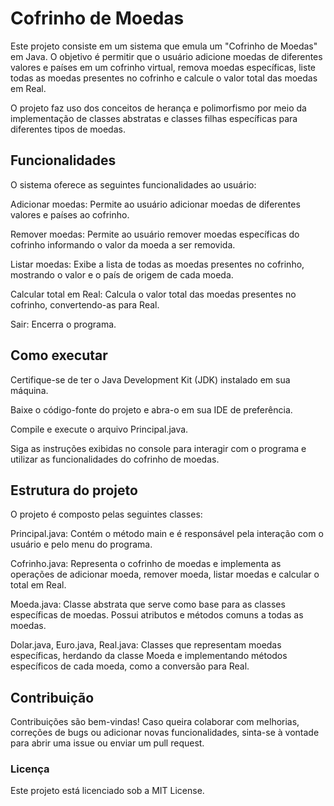 <h1>Cofrinho de Moedas</h1>

Este projeto consiste em um sistema que emula um "Cofrinho de Moedas" em Java. O objetivo é permitir que o usuário adicione moedas de diferentes valores e países em um cofrinho virtual, remova moedas específicas, liste todas as moedas presentes no cofrinho e calcule o valor total das moedas em Real.

O projeto faz uso dos conceitos de herança e polimorfismo por meio da implementação de classes abstratas e classes filhas específicas para diferentes tipos de moedas.

<h2>Funcionalidades</h2>  
O sistema oferece as seguintes funcionalidades ao usuário:

Adicionar moedas: Permite ao usuário adicionar moedas de diferentes valores e países ao cofrinho.

Remover moedas: Permite ao usuário remover moedas específicas do cofrinho informando o valor da moeda a ser removida.

Listar moedas: Exibe a lista de todas as moedas presentes no cofrinho, mostrando o valor e o país de origem de cada moeda.

Calcular total em Real: Calcula o valor total das moedas presentes no cofrinho, convertendo-as para Real.

Sair: Encerra o programa.

<h2>Como executar</h2>
Certifique-se de ter o Java Development Kit (JDK) instalado em sua máquina.

Baixe o código-fonte do projeto e abra-o em sua IDE de preferência.

Compile e execute o arquivo Principal.java.

Siga as instruções exibidas no console para interagir com o programa e utilizar as funcionalidades do cofrinho de moedas.

<h2>Estrutura do projeto</h2>
O projeto é composto pelas seguintes classes:

Principal.java: Contém o método main e é responsável pela interação com o usuário e pelo menu do programa.

Cofrinho.java: Representa o cofrinho de moedas e implementa as operações de adicionar moeda, remover moeda, listar moedas e calcular o total em Real.

Moeda.java: Classe abstrata que serve como base para as classes específicas de moedas. Possui atributos e métodos comuns a todas as moedas.

Dolar.java, Euro.java, Real.java: Classes que representam moedas específicas, herdando da classe Moeda e implementando métodos específicos de cada moeda, como a conversão para Real.

<h2>Contribuição</h2>
Contribuições são bem-vindas! Caso queira colaborar com melhorias, correções de bugs ou adicionar novas funcionalidades, sinta-se à vontade para abrir uma issue ou enviar um pull request.

<h3>Licença</h3>
Este projeto está licenciado sob a MIT License.


